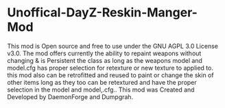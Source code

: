 # Unoffical-DayZ-Reskin-Manger-Mod

   This mod is Open source and free to use under the GNU AGPL 3.0 License v3.0. The mod offers currently the ability to repaint weapons without changing &amp; is Persistent the class as long as the weapons model and model.cfg has proper selection for retexture or new texture to applied to. this mod also can be retrofitted and reused to paint or change the skin of other items long as they too can be retextured and have the proper selection in the model and model,.cfg..  This mod was Created and Developed by DaemonForge and Dumpgrah.

